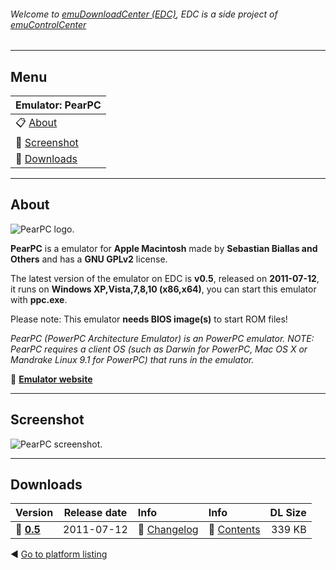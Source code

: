 ###### Welcome to [emuDownloadCenter (EDC)](https://github.com/PhoenixInteractiveNL/emuDownloadCenter/wiki/), EDC is a side project of [emuControlCenter](https://github.com/PhoenixInteractiveNL/emuControlCenter/wiki/)
***
## Menu
| **Emulator: PearPC** |
|:---------|
| :clipboard: [About](#about) |
| :sunrise: [Screenshot](#screenshot) |
| :floppy_disk: [Downloads](#downloads) |
***
## About
![](https://github.com/PhoenixInteractiveNL/emuDownloadCenter/wiki/images_emulator/pearpc_logo_200.jpg "PearPC logo.")

**PearPC** is a emulator for **Apple Macintosh** made by **Sebastian Biallas and Others** and has a **GNU GPLv2** license.

The latest version of the emulator on EDC is **v0.5**, released on **2011-07-12**, it runs on **Windows XP,Vista,7,8,10 (x86,x64)**, you can start this emulator with **ppc.exe**.

Please note: This emulator **needs BIOS image(s)** to start ROM files!

_PearPC (PowerPC Architecture Emulator) is an PowerPC emulator. NOTE: PearPC requires a client OS (such as Darwin for PowerPC, Mac OS X or Mandrake Linux 9.1 for PowerPC) that runs in the emulator._

:link: [**Emulator website**](http://github.com/sebastianbiallas/pearpc)
***
## Screenshot
![](https://raw.githubusercontent.com/PhoenixInteractiveNL/emuDownloadCenter/master/hooks/pearpc/screen.jpg "PearPC screenshot.")
***
## Downloads
| Version  | Release date  | Info       | Info       | DL Size    |
|:---------|:-------------:|:-----------|:-----------|-----------:|
| :floppy_disk: [**0.5**](https://github.com/PhoenixInteractiveNL/edc-repo0004/raw/master/pearpc/0.5.7z) | 2011-07-12 | :page_facing_up: [Changelog](https://github.com/PhoenixInteractiveNL/edc-repo0004/blob/master/pearpc/0.5_changelog.txt) | :mag_right: [Contents](https://github.com/PhoenixInteractiveNL/edc-repo0004/blob/master/pearpc/0.5_contents.txt) | 339 KB |

:arrow_backward: [Go to platform listing](https://github.com/PhoenixInteractiveNL/emuDownloadCenter/wiki/EDC-Platform-List)

